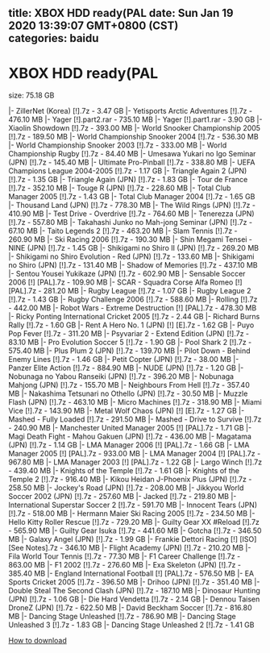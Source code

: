 
title: XBOX HDD ready(PAL
date: Sun Jan 19 2020 13:39:07 GMT+0800 (CST)    
categories: baidu
---

# XBOX HDD ready(PAL
size: 75.18 GB
 
 
|- ZillerNet (Korea) [!].7z - 3.47 GB
|- Yetisports Arctic Adventures [!].7z - 476.10 MB
|- Yager [!].part2.rar - 735.10 MB
|- Yager [!].part1.rar - 3.90 GB
|- Xiaolin Showdown [!].7z - 393.00 MB
|- World Snooker Championship 2005 [!].7z - 189.50 MB
|- World Championship Snooker 2004 [!].7z - 536.30 MB
|- World Championship Snooker 2003 [!].7z - 333.00 MB
|- World Championship Rugby [!].7z - 84.40 MB
|- Umesawa Yukari no Igo Seminar (JPN) [!].7z - 145.40 MB
|- Ultimate Pro-Pinball [!].7z - 338.80 MB
|- UEFA Champions League 2004-2005 [!].7z - 1.17 GB
|- Triangle Again 2 (JPN) [!].7z - 1.35 GB
|- Triangle Again (JPN) [!].7z - 1.83 GB
|- Tour de France [!].7z - 352.10 MB
|- Touge R (JPN) [!].7z - 228.60 MB
|- Total Club Manager 2005 [!].7z - 1.43 GB
|- Total Club Manager 2004 [!].7z - 1.65 GB
|- Thousand Land (JPN) [!].7z - 778.30 MB
|- The Wild Rings (JPN) [!].7z - 410.90 MB
|- Test Drive - Overdrive [!].7z - 764.60 MB
|- Tenerezza (JPN) [!].7z - 557.80 MB
|- Takahashi Junko no Mah-jong Seminar (JPN) [!].7z - 67.10 MB
|- Taito Legends 2 [!].7z - 463.20 MB
|- Slam Tennis [!].7z - 260.90 MB
|- Ski Racing 2006 [!].7z - 190.30 MB
|- Shin Megami Tensei - NINE (JPN) [!].7z - 1.45 GB
|- Shikigami no Shiro II (JPN) [!].7z - 269.20 MB
|- Shikigami no Shiro Evolution - Red (JPN) [!].7z - 133.60 MB
|- Shikigami no Shiro (JPN) [!].7z - 131.40 MB
|- Shadow of Memories [!].7z - 437.10 MB
|- Sentou Yousei Yukikaze (JPN) [!].7z - 602.90 MB
|- Sensable Soccer 2006 [!] [PAL].7z - 109.90 MB
|- SCAR - Squadra Corse Alfa Romeo [!] [PAL].7z - 281.20 MB
|- Rugby League [!].7z - 1.07 GB
|- Rugby League 2 [!].7z - 1.43 GB
|- Rugby Challenge 2006 [!].7z - 588.60 MB
|- Rolling [!].7z - 442.00 MB
|- Robot Wars - Extreme Destruction [!] [PAL].7z - 478.30 MB
|- Ricky Ponting International Cricket 2005 [!].7z - 2.44 GB
|- Richard Burns Rally [!].7z - 1.60 GB
|- Rent A Hero No. 1 (JPN) [!] [E].7z - 1.62 GB
|- Puyo Pop Fever [!].7z - 311.20 MB
|- Psyvariar 2 - Extend Edition (JPN) [!].7z - 83.10 MB
|- Pro Evolution Soccer 5 [!].7z - 1.90 GB
|- Pool Shark 2 [!].7z - 575.40 MB
|- Plus Plum 2 (JPN) [!].7z - 139.70 MB
|- Pilot Down - Behind Enemy Lines [!].7z - 1.46 GB
|- Petit Copter (JPN) [!].7z - 38.00 MB
|- Panzer Elite Action [!].7z - 884.90 MB
|- NUDE (JPN) [!].7z - 1.20 GB
|- Nobunaga no Yabou Ranseiki (JPN) [!].7z - 396.20 MB
|- Nobunaga Mahjong (JPN) [!].7z - 155.70 MB
|- Neighbours From Hell [!].7z - 357.40 MB
|- Nakashima Tetsunari no Othello (JPN) [!].7z - 30.50 MB
|- Muzzle Flash (JPN) [!].7z - 463.10 MB
|- Micro Machines [!].7z - 318.90 MB
|- Miami Vice [!].7z - 143.90 MB
|- Metal Wolf Chaos (JPN) [!] [E].7z - 1.27 GB
|- Mashed - Fully Loaded [!].7z - 291.50 MB
|- Mashed - Drive to Survive [!].7z - 240.90 MB
|- Manchester United Manager 2005 [!] [PAL].7z - 1.71 GB
|- Magi Death Fight - Mahou Gakuen (JPN) [!].7z - 436.00 MB
|- Magatama (JPN) [!].7z - 1.14 GB
|- LMA Manager 2006 [!] [PAL].7z - 1.66 GB
|- LMA Manager 2005 [!] [PAL].7z - 933.00 MB
|- LMA Manager 2004 [!] [PAL].7z - 967.80 MB
|- LMA Manager 2003 [!] [PAL].7z - 1.22 GB
|- Largo Winch [!].7z - 439.40 MB
|- Knights of the Temple [!].7z - 1.61 GB
|- Knights of the Temple 2 [!].7z - 916.40 MB
|- Kikou Heidan J-Phoenix Plus (JPN) [!].7z - 258.50 MB
|- Jockey's Road (JPN) [!].7z - 208.00 MB
|- Jikkyou World Soccer 2002 (JPN) [!].7z - 257.60 MB
|- Jacked [!].7z - 219.80 MB
|- International Superstar Soccer 2 [!].7z - 591.70 MB
|- Innocent Tears (JPN) [!].7z - 518.00 MB
|- Hermann Maier Ski Racing 2005 [!].7z - 234.50 MB
|- Hello Kitty Roller Rescue [!].7z - 729.20 MB
|- Guilty Gear XX #Reload [!].7z - 565.90 MB
|- Guilty Gear Isuka [!].7z - 441.60 MB
|- Gotcha [!].7z - 346.50 MB
|- Galaxy Angel (JPN) [!].7z - 1.99 GB
|- Frankie Dettori Racing [!] [ISO] [See Notes].7z - 346.10 MB
|- Flight Academy (JPN) [!].7z - 210.20 MB
|- Fila World Tour Tennis [!].7z - 77.30 MB
|- F1 Career Challenge [!].7z - 863.00 MB
|- F1 2002 [!].7z - 276.60 MB
|- Exa Skeleton (JPN) [!].7z - 385.40 MB
|- England International Football [!] [PAL].7z - 576.50 MB
|- EA Sports Cricket 2005 [!].7z - 396.50 MB
|- Drihoo (JPN) [!].7z - 351.40 MB
|- Double Steal The Second Clash (JPN) [!].7z - 187.10 MB
|- Dinosaur Hunting (JPN) [!].7z - 1.06 GB
|- Die Hard Vendetta [!].7z - 2.14 GB
|- Dennou Taisen DroneZ (JPN) [!].7z - 622.50 MB
|- David Beckham Soccer [!].7z - 816.80 MB
|- Dancing Stage Unleashed [!].7z - 786.90 MB
|- Dancing Stage Unleashed 3 [!].7z - 1.83 GB
|- Dancing Stage Unleashed 2 [!].7z - 1.41 GB

[How to download](https://bpcam.bemobtrk.com/go/2ceec3aa-1ca2-46d6-b9ff-aaa5c184517c?jno=5518)